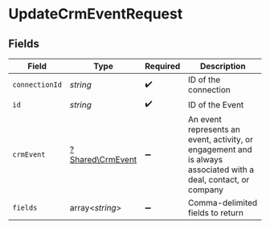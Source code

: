 # UpdateCrmEventRequest


## Fields

| Field                                                                                                           | Type                                                                                                            | Required                                                                                                        | Description                                                                                                     |
| --------------------------------------------------------------------------------------------------------------- | --------------------------------------------------------------------------------------------------------------- | --------------------------------------------------------------------------------------------------------------- | --------------------------------------------------------------------------------------------------------------- |
| `connectionId`                                                                                                  | *string*                                                                                                        | :heavy_check_mark:                                                                                              | ID of the connection                                                                                            |
| `id`                                                                                                            | *string*                                                                                                        | :heavy_check_mark:                                                                                              | ID of the Event                                                                                                 |
| `crmEvent`                                                                                                      | [?Shared\CrmEvent](../../Models/Shared/CrmEvent.md)                                                             | :heavy_minus_sign:                                                                                              | An event represents an event, activity, or engagement and is always associated with a deal, contact, or company |
| `fields`                                                                                                        | array<*string*>                                                                                                 | :heavy_minus_sign:                                                                                              | Comma-delimited fields to return                                                                                |